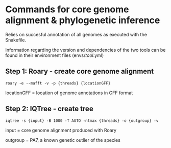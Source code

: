 # Commands for core genome alignment & phylogenetic inference


Relies on succesful annotation of all genomes as executed with the Snakefile.

Information regarding the version and dependencies of the two tools can be found in their environment files (envs/*tool*.yml)


## Step 1: Roary - create core genome alignment

```
roary -e --mafft -v -p {threads} {locationGFF}
```
locationGFF = location of genome annotations in GFF format

## Step 2: IQTree - create tree

```
iqtree -s {input} -B 1000 -T AUTO -ntmax {threads} -o {outgroup} -v
```
input = core genome alignment produced with Roary

outgroup = PA7, a known genetic outlier of the species
